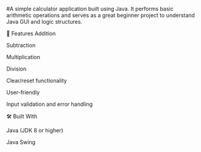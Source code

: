 #A simple calculator application built using Java. It performs basic arithmetic operations and serves as a great beginner project to understand Java GUI and logic structures.

🚀 Features
Addition

Subtraction

Multiplication

Division

Clear/reset functionality

User-friendly 

Input validation and error handling

🛠️ Built With

Java (JDK 8 or higher)

Java Swing 

